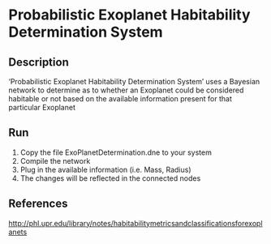# Probabilistic Exoplanet Habitability Determination System

## Description
‘Probabilistic Exoplanet Habitability Determination System’ uses a Bayesian network to determine as to whether an Exoplanet could be considered habitable or not based on the available information present for that particular Exoplanet

## Run
1.	Copy the file ExoPlanetDetermination.dne to your system
2.	Compile the network
3.	Plug in the available information (i.e. Mass, Radius)
4.	The changes will be reflected in the connected nodes

## References
http://phl.upr.edu/library/notes/habitabilitymetricsandclassificationsforexoplanets
